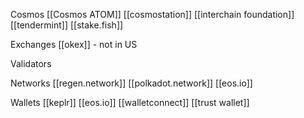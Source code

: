 Cosmos
[[Cosmos ATOM]]
[[cosmostation]]
[[interchain foundation]]
[[tendermint]]
[[stake.fish]]

Exchanges
[[okex]]
	-	not in US
	
Validators

	
Networks
[[regen.network]]
[[polkadot.network]]
[[eos.io]]

Wallets
[[keplr]]
[[eos.io]]
[[walletconnect]]
[[trust wallet]]
